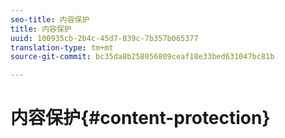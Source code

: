 ```yaml
---
seo-title: 内容保护
title: 内容保护
uuid: 100935cb-2b4c-45d7-839c-7b357b065377
translation-type: tm+mt
source-git-commit: bc35da8b258056809ceaf18e33bed631047bc81b

---
```



# 内容保护{#content-protection}

